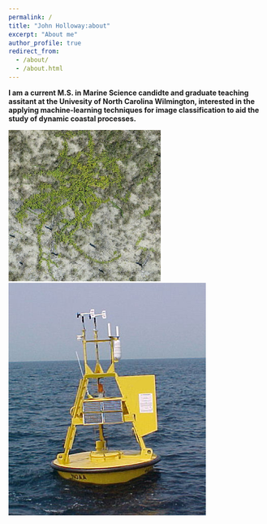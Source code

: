```yaml
---
permalink: /
title: "John Holloway:about"
excerpt: "About me"
author_profile: true
redirect_from: 
  - /about/
  - /about.html
---
```


<b>I am a current M.S. in Marine Science candidte  and graduate teaching assitant at the Univesity of North Carolina Wilmington, interested in the applying machine-learning techniques for image classification to aid the study of dynamic coastal processes.</b>

<img src='/images/BHI1_subsample_64x64.png'><img src='/images/NOAA-NDBC-discus-buoy.jpg'>
